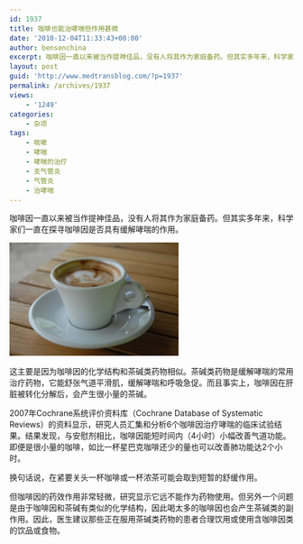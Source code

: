 ```yaml
---
id: 1937
title: 咖啡也能治哮喘但作用甚微
date: '2010-12-04T11:33:43+00:00'
author: bensonchina
excerpt: 咖啡因一直以来被当作提神佳品，没有人将其作为家庭备药。但其实多年来，科学家们一直在探寻咖啡因是否具有缓解哮喘的作用。结果发现，咖啡能段时间内改善肺功能，但尚不足以做为药物使用。
layout: post
guid: 'http://www.medtransblog.com/?p=1937'
permalink: /archives/1937
views:
    - '1249'
categories:
    - 杂项
tags:
    - 咳嗽
    - 哮喘
    - 哮喘的治疗
    - 支气管炎
    - 气管炎
    - 治哮喘
---
```


咖啡因一直以来被当作提神佳品，没有人将其作为家庭备药。但其实多年来，科学家们一直在探寻咖啡因是否具有缓解哮喘的作用。

![](/assets/uploads/2010/12/coffee-1488288_960_720-300x201.jpg)

这主要是因为咖啡因的化学结构和茶碱类药物相似。茶碱类药物是缓解哮喘的常用治疗药物，它能舒张气道平滑肌，缓解哮喘和呼吸急促。而且事实上，咖啡因在肝脏被转化分解后，会产生很小量的茶碱。

2007年Cochrane系统评价资料库（Cochrane Database of Systematic Reviews）的资料显示，研究人员汇集和分析6个咖啡因治疗哮喘的临床试验结果。结果发现，与安慰剂相比，咖啡因能短时间内（4小时）小幅改善气道功能。即便是很小量的咖啡，如比一杯星巴克咖啡还少的量也可以改善肺功能达2个小时。

换句话说，在紧要关头一杯咖啡或一杯浓茶可能会取到短暂的舒缓作用。

但咖啡因的药效作用非常轻微，研究显示它远不能作为药物使用。但另外一个问题是由于咖啡因和茶碱有类似的化学结构，因此喝太多的咖啡因也会产生茶碱类的副作用。因此，医生建议那些正在服用茶碱类药物的患者合理饮用或使用含咖啡因类的饮品或食物。